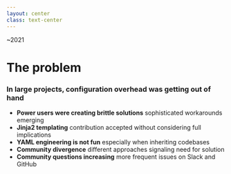 ```yaml
---
layout: center
class: text-center
---
```


<div class="absolute top-4 right-4 text-gray-500">~2021</div>

# The problem


<div class="grid gap-6 mt-8 text-lg max-w-4xl mx-auto">

### <mdi-alert-octagon/>In large projects, configuration overhead was getting out of hand

<ul class="list-none space-y-3 text-left">
<li><mdi-alert/> <strong>Power users were creating brittle solutions</strong> sophisticated workarounds emerging</li>
<li><mdi-puzzle-outline/> <strong>Jinja2 templating</strong> contribution accepted without considering full implications</li>
<li><mdi-file-code-outline/> <strong>YAML engineering is not fun</strong> especially when inheriting codebases</li>
<li><mdi-chart-line/> <strong>Community divergence</strong> different approaches signaling need for solution</li>
<li><mdi-comment-question-outline/> <strong>Community questions increasing</strong> more frequent issues on Slack and GitHub</li>
</ul>

</div>


<!--
This became our north star problem - configuration complexity was the biggest barrier to Kedro adoption and user success.
-->